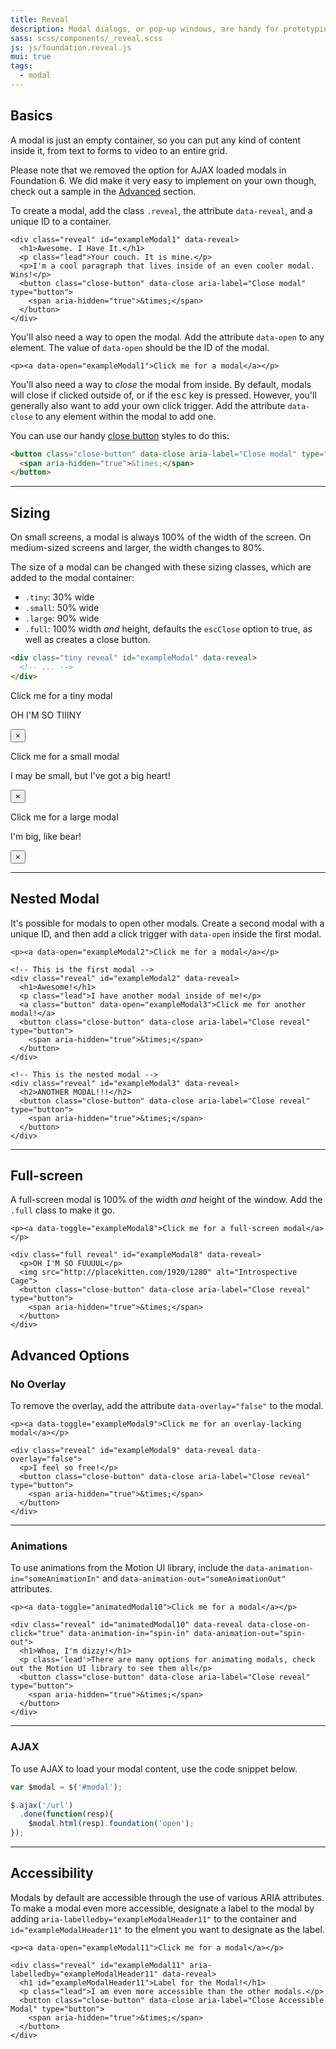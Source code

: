 ```yaml
---
title: Reveal
description: Modal dialogs, or pop-up windows, are handy for prototyping and production. Foundation includes Reveal, our jQuery modal plugin, to make this easy for you.
sass: scss/components/_reveal.scss
js: js/foundation.reveal.js
mui: true
tags:
  - modal
---
```


## Basics

A modal is just an empty container, so you can put any kind of content inside it, from text to forms to video to an entire grid.

<div class="callout primary">
  <p>Please note that we removed the option for AJAX loaded modals in Foundation 6. We did make it very easy to implement on your own though, check out a sample in the <span><a href="#advanced-options">Advanced</a></span> section.</p>
</div>

To create a modal, add the class `.reveal`, the attribute `data-reveal`, and a unique ID to a container.

```html_example
<div class="reveal" id="exampleModal1" data-reveal>
  <h1>Awesome. I Have It.</h1>
  <p class="lead">Your couch. It is mine.</p>
  <p>I'm a cool paragraph that lives inside of an even cooler modal. Wins!</p>
  <button class="close-button" data-close aria-label="Close modal" type="button">
    <span aria-hidden="true">&times;</span>
  </button>
</div>
```

You'll also need a way to open the modal. Add the attribute `data-open` to any element. The value of `data-open` should be the ID of the modal.

```html_example
<p><a data-open="exampleModal1">Click me for a modal</a></p>
```

You'll also need a way to *close* the modal from inside. By default, modals will close if clicked outside of, or if the <kbd>esc</kbd> key is pressed. However, you'll generally also want to add your own click trigger. Add the attribute `data-close` to any element within the modal to add one.

You can use our handy [close button](close-button.html) styles to do this:

```html
<button class="close-button" data-close aria-label="Close modal" type="button">
  <span aria-hidden="true">&times;</span>
</button>
```

---

## Sizing

On small screens, a modal is always 100% of the width of the screen. On medium-sized screens and larger, the width changes to 80%.

The size of a modal can be changed with these sizing classes, which are added to the modal container:

- `.tiny`: 30% wide
- `.small`: 50% wide
- `.large`: 90% wide
- `.full`: 100% width *and* height, defaults the `escClose` option to true, as well as creates a close button.

```html
<div class="tiny reveal" id="exampleModal" data-reveal>
  <!-- ... -->
</div>
```

<p><a data-toggle="exampleModal5" aria-controls="exampleModal5">Click me for a tiny modal</a></p>

<div class="tiny reveal" id="exampleModal5" data-reveal>
  <p>OH I'M SO TIIINY</p>
  <button class="close-button" data-close aria-label="Close reveal" type="button">
    <span aria-hidden="true">&times;</span>
  </button>
</div>

<p><a data-toggle="exampleModal6">Click me for a small modal</a></p>

<div class="small reveal" id="exampleModal6" data-reveal>
  <p>I may be small, but I've got a big heart!</p>
  <button class="close-button" data-close aria-label="Close reveal" type="button">
    <span aria-hidden="true">&times;</span>
  </button>
</div>

<p><a data-toggle="exampleModal7">Click me for a large modal</a></p>

<div class="large reveal" id="exampleModal7" data-reveal>
  <p>I'm big, like bear!</p>
  <button class="close-button" data-close aria-label="Close reveal" type="button">
    <span aria-hidden="true">&times;</span>
  </button>
</div>

---

## Nested Modal

It's possible for modals to open other modals. Create a second modal with a unique ID, and then add a click trigger with `data-open` inside the first modal.

```html_example
<p><a data-open="exampleModal2">Click me for a modal</a></p>

<!-- This is the first modal -->
<div class="reveal" id="exampleModal2" data-reveal>
  <h1>Awesome!</h1>
  <p class="lead">I have another modal inside of me!</p>
  <a class="button" data-open="exampleModal3">Click me for another modal!</a>
  <button class="close-button" data-close aria-label="Close reveal" type="button">
    <span aria-hidden="true">&times;</span>
  </button>
</div>

<!-- This is the nested modal -->
<div class="reveal" id="exampleModal3" data-reveal>
  <h2>ANOTHER MODAL!!!</h2>
  <button class="close-button" data-close aria-label="Close reveal" type="button">
    <span aria-hidden="true">&times;</span>
  </button>
</div>
```

---

## Full-screen

A full-screen modal is 100% of the width *and* height of the window. Add the `.full` class to make it go.

```html_example
<p><a data-toggle="exampleModal8">Click me for a full-screen modal</a></p>

<div class="full reveal" id="exampleModal8" data-reveal>
  <p>OH I'M SO FUUUUL</p>
  <img src="http://placekitten.com/1920/1280" alt="Introspective Cage">
  <button class="close-button" data-close aria-label="Close reveal" type="button">
    <span aria-hidden="true">&times;</span>
  </button>
</div>
```

## Advanced Options

### No Overlay

To remove the overlay, add the attribute `data-overlay="false"` to the modal.

```html_example
<p><a data-toggle="exampleModal9">Click me for an overlay-lacking modal</a></p>

<div class="reveal" id="exampleModal9" data-reveal data-overlay="false">
  <p>I feel so free!</p>
  <button class="close-button" data-close aria-label="Close reveal" type="button">
    <span aria-hidden="true">&times;</span>
  </button>
</div>
```

---

### Animations

To use animations from the Motion UI library, include the <code>data-animation-in="someAnimationIn"</code> and <code>data-animation-out="someAnimationOut"</code> attributes.

```html_example
<p><a data-toggle="animatedModal10">Click me for a modal</a></p>

<div class="reveal" id="animatedModal10" data-reveal data-close-on-click="true" data-animation-in="spin-in" data-animation-out="spin-out">
  <h1>Whoa, I'm dizzy!</h1>
  <p class='lead'>There are many options for animating modals, check out the Motion UI library to see them all</p>
  <button class="close-button" data-close aria-label="Close reveal" type="button">
    <span aria-hidden="true">&times;</span>
  </button>
</div>
```

---

### AJAX

To use AJAX to load your modal content, use the code snippet below.

```js
var $modal = $('#modal');

$.ajax('/url')
  .done(function(resp){
    $modal.html(resp).foundation('open');
});
```


---

## Accessibility

Modals by default are accessible through the use of various ARIA attributes.  To make a modal even more accessible, designate a label to the modal by adding `aria-labelledby="exampleModalHeader11"` to the container and `id="exampleModalHeader11"` to the elment you want to designate as the label.

```html_example
<p><a data-open="exampleModal11">Click me for a modal</a></p>

<div class="reveal" id="exampleModal11" aria-labelledby="exampleModalHeader11" data-reveal>
  <h1 id="exampleModalHeader11">Label for the Modal!</h1>
  <p class="lead">I am even more accessible than the other modals.</p>
  <button class="close-button" data-close aria-label="Close Accessible Modal" type="button">
    <span aria-hidden="true">&times;</span>
  </button>
</div>
```
